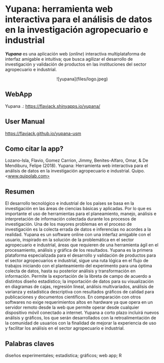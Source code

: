 # Yupana: herramienta web interactiva para el análisis de datos en la investigación agropecuario e industrial

**_Yupana_** es una aplicación web (_online_) interactiva multiplataforma de interfaz amigable e intuitiva; que busca agilizar el desarrollo de investigación y validación de productos en las instituciones del sector agropecuario e industrial.

<center>![yupana](files/logo.jpeg)</center>

## WebApp

Yupana .: <https://flavjack.shinyapps.io/yupana/>

## User Manual 

<https://flavjack.github.io/yupana-usm>

## Como citar la app? 

Lozano-Isla, Flavio, Gomez Carrion, Jimmy, Benites-Alfaro, Omar, & De Mendiburu, Felipe (2018). Yupana: Herramienta web interactiva para el análisis de datos en la investigación agropecuario e industrial. Quipo. <www.quipolab.com>

## Resumen 

El desarrollo tecnológico e industrial de los países se basa en la investigación en las áreas de ciencias básicas y aplicadas. Por lo que es importante el uso de herramientas para el planeamiento, manejo, análisis e interpretación de información colectada durante los procesos de investigación. Una de los mayores problemas en el proceso de investigación es la colecta errada de datos e inferencias no acordes a la realidad. Yupana es un software online con una interfaz amigable con el usuario, inspirado en la solución de la problemática en el sector agropecuario e industrial, áreas que requieren de una herramienta ágil en el procesamiento, análisis y gráfica de los resultados. Yupana es la primera plataforma especializada para el desarrollo y validación de productos para el sector agropecuarios e industrial, sigue una ruta lógica en el flujo de trabajos iniciando con el planteamiento del experimento para una óptima colecta de datos, hasta su posterior análisis y transformación en información. Permite la exportación de la libreta de campo de acuerdo a distintos diseño estadístico; la importación de datos para su visualización en diagramas de cajas, regresión lineal, análisis multivariados, análisis de varianza y  estadística descriptiva con resultados gráficos de calidad para publicaciones y documentos científicos. En comparación con otros softwares no exige requerimientos altos en hardware ya que opera en un servidor remoto desde la web que permite operar desde cualquier dispositivo móvil conectado a internet. Yupana a corto plazo  incluirá  nuevos análisis y gráficos, los que serán desarrollados con la retroalimentación de la comunidad de usuarios con la finalidad de mejorar la experiencia de uso y facilitar los análisis en el sector agropecuario e industrial.

## Palabras claves

diseños experimentales; estadística; gráficos; web app; R
